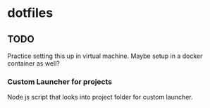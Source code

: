 # dotfiles

## TODO

Practice setting this up in virtual machine.
Maybe setup in a docker container as well?

### Custom Launcher for projects

Node js script that looks into project folder for custom launcher.
